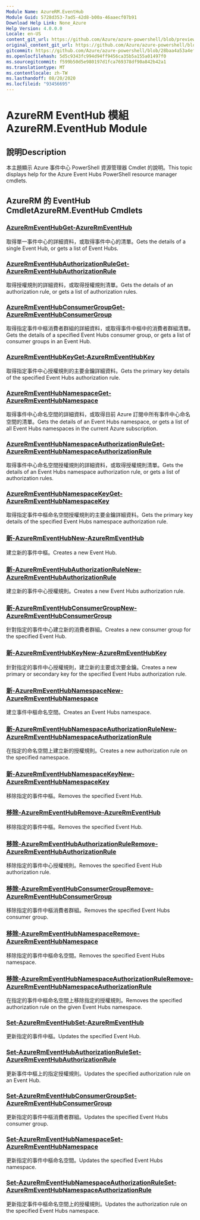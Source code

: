 ```yaml
---
Module Name: AzureRM.EventHub
Module Guid: 5728d353-7ad5-42d8-b00a-46aaecf07b91
Download Help Link: None_Azure
Help Version: 4.0.0.0
Locale: en-US
content_git_url: https://github.com/Azure/azure-powershell/blob/preview/src/ResourceManager/EventHub/Commands.EventHub/help/AzureRM.EventHub.md
original_content_git_url: https://github.com/Azure/azure-powershell/blob/preview/src/ResourceManager/EventHub/Commands.EventHub/help/AzureRM.EventHub.md
gitcommit: https://github.com/Azure/azure-powershell/blob/28baa4a53a4efceb1197c032a8db08e199f0858d
ms.openlocfilehash: 5d5c9343fc994d94ff9456ca35b5a155a01497f0
ms.sourcegitcommit: f599b50d5e980197d1fca769378df90a842b42a1
ms.translationtype: MT
ms.contentlocale: zh-TW
ms.lasthandoff: 08/20/2020
ms.locfileid: "93456695"
---
```

# <span data-ttu-id="3d571-101">AzureRM EventHub 模組</span><span class="sxs-lookup"><span data-stu-id="3d571-101">AzureRM.EventHub Module</span></span>
## <span data-ttu-id="3d571-102">說明</span><span class="sxs-lookup"><span data-stu-id="3d571-102">Description</span></span>
<span data-ttu-id="3d571-103">本主題顯示 Azure 事件中心 PowerShell 資源管理器 Cmdlet 的說明。</span><span class="sxs-lookup"><span data-stu-id="3d571-103">This topic displays help for the Azure Event Hubs PowerShell resource manager cmdlets.</span></span>

## <span data-ttu-id="3d571-104">AzureRM 的 EventHub Cmdlet</span><span class="sxs-lookup"><span data-stu-id="3d571-104">AzureRM.EventHub Cmdlets</span></span>
### [<span data-ttu-id="3d571-105">AzureRmEventHub</span><span class="sxs-lookup"><span data-stu-id="3d571-105">Get-AzureRmEventHub</span></span>](Get-AzureRmEventHub.md)
<span data-ttu-id="3d571-106">取得單一事件中心的詳細資料，或取得事件中心的清單。</span><span class="sxs-lookup"><span data-stu-id="3d571-106">Gets the details of a single Event Hub, or gets a list of Event Hubs.</span></span>

### [<span data-ttu-id="3d571-107">AzureRmEventHubAuthorizationRule</span><span class="sxs-lookup"><span data-stu-id="3d571-107">Get-AzureRmEventHubAuthorizationRule</span></span>](Get-AzureRmEventHubAuthorizationRule.md)
<span data-ttu-id="3d571-108">取得授權規則的詳細資料，或取得授權規則清單。</span><span class="sxs-lookup"><span data-stu-id="3d571-108">Gets the details of an authorization rule, or gets a list of authorization rules.</span></span>

### [<span data-ttu-id="3d571-109">AzureRmEventHubConsumerGroup</span><span class="sxs-lookup"><span data-stu-id="3d571-109">Get-AzureRmEventHubConsumerGroup</span></span>](Get-AzureRmEventHubConsumerGroup.md)
<span data-ttu-id="3d571-110">取得指定事件中樞消費者群組的詳細資料，或取得事件中樞中的消費者群組清單。</span><span class="sxs-lookup"><span data-stu-id="3d571-110">Gets the details of a specified Event Hubs consumer group, or gets a list of consumer groups in an Event Hub.</span></span>

### [<span data-ttu-id="3d571-111">AzureRmEventHubKey</span><span class="sxs-lookup"><span data-stu-id="3d571-111">Get-AzureRmEventHubKey</span></span>](Get-AzureRmEventHubKey.md)
<span data-ttu-id="3d571-112">取得指定事件中心授權規則的主要金鑰詳細資料。</span><span class="sxs-lookup"><span data-stu-id="3d571-112">Gets the primary key details of the specified Event Hubs authorization rule.</span></span>

### [<span data-ttu-id="3d571-113">AzureRmEventHubNamespace</span><span class="sxs-lookup"><span data-stu-id="3d571-113">Get-AzureRmEventHubNamespace</span></span>](Get-AzureRmEventHubNamespace.md)
<span data-ttu-id="3d571-114">取得事件中心命名空間的詳細資料，或取得目前 Azure 訂閱中所有事件中心命名空間的清單。</span><span class="sxs-lookup"><span data-stu-id="3d571-114">Gets the details of an Event Hubs namespace, or gets a list of all Event Hubs namespaces in the current Azure subscription.</span></span>

### [<span data-ttu-id="3d571-115">AzureRmEventHubNamespaceAuthorizationRule</span><span class="sxs-lookup"><span data-stu-id="3d571-115">Get-AzureRmEventHubNamespaceAuthorizationRule</span></span>](Get-AzureRmEventHubNamespaceAuthorizationRule.md)
<span data-ttu-id="3d571-116">取得事件中心命名空間授權規則的詳細資料，或取得授權規則清單。</span><span class="sxs-lookup"><span data-stu-id="3d571-116">Gets the details of an Event Hubs namespace authorization rule, or gets a list of authorization rules.</span></span>

### [<span data-ttu-id="3d571-117">AzureRmEventHubNamespaceKey</span><span class="sxs-lookup"><span data-stu-id="3d571-117">Get-AzureRmEventHubNamespaceKey</span></span>](Get-AzureRmEventHubNamespaceKey.md)
<span data-ttu-id="3d571-118">取得指定事件中樞命名空間授權規則的主要金鑰詳細資料。</span><span class="sxs-lookup"><span data-stu-id="3d571-118">Gets the primary key details of the specified Event Hubs namespace authorization rule.</span></span>

### [<span data-ttu-id="3d571-119">新-AzureRmEventHub</span><span class="sxs-lookup"><span data-stu-id="3d571-119">New-AzureRmEventHub</span></span>](New-AzureRmEventHub.md)
<span data-ttu-id="3d571-120">建立新的事件中樞。</span><span class="sxs-lookup"><span data-stu-id="3d571-120">Creates a new Event Hub.</span></span>

### [<span data-ttu-id="3d571-121">新-AzureRmEventHubAuthorizationRule</span><span class="sxs-lookup"><span data-stu-id="3d571-121">New-AzureRmEventHubAuthorizationRule</span></span>](New-AzureRmEventHubAuthorizationRule.md)
<span data-ttu-id="3d571-122">建立新的事件中心授權規則。</span><span class="sxs-lookup"><span data-stu-id="3d571-122">Creates a new Event Hubs authorization rule.</span></span>

### [<span data-ttu-id="3d571-123">新-AzureRmEventHubConsumerGroup</span><span class="sxs-lookup"><span data-stu-id="3d571-123">New-AzureRmEventHubConsumerGroup</span></span>](New-AzureRmEventHubConsumerGroup.md)
<span data-ttu-id="3d571-124">針對指定的事件中心建立新的消費者群組。</span><span class="sxs-lookup"><span data-stu-id="3d571-124">Creates a new consumer group for the specified Event Hub.</span></span>

### [<span data-ttu-id="3d571-125">新-AzureRmEventHubKey</span><span class="sxs-lookup"><span data-stu-id="3d571-125">New-AzureRmEventHubKey</span></span>](New-AzureRmEventHubKey.md)
<span data-ttu-id="3d571-126">針對指定的事件中心授權規則，建立新的主要或次要金鑰。</span><span class="sxs-lookup"><span data-stu-id="3d571-126">Creates a new primary or secondary key for the specified Event Hubs authorization rule.</span></span>

### [<span data-ttu-id="3d571-127">新-AzureRmEventHubNamespace</span><span class="sxs-lookup"><span data-stu-id="3d571-127">New-AzureRmEventHubNamespace</span></span>](New-AzureRmEventHubNamespace.md)
<span data-ttu-id="3d571-128">建立事件中樞命名空間。</span><span class="sxs-lookup"><span data-stu-id="3d571-128">Creates an Event Hubs namespace.</span></span>

### [<span data-ttu-id="3d571-129">新-AzureRmEventHubNamespaceAuthorizationRule</span><span class="sxs-lookup"><span data-stu-id="3d571-129">New-AzureRmEventHubNamespaceAuthorizationRule</span></span>](New-AzureRmEventHubNamespaceAuthorizationRule.md)
<span data-ttu-id="3d571-130">在指定的命名空間上建立新的授權規則。</span><span class="sxs-lookup"><span data-stu-id="3d571-130">Creates a new authorization rule on the specified namespace.</span></span>

### [<span data-ttu-id="3d571-131">新-AzureRmEventHubNamespaceKey</span><span class="sxs-lookup"><span data-stu-id="3d571-131">New-AzureRmEventHubNamespaceKey</span></span>](New-AzureRmEventHubNamespaceKey.md)
<span data-ttu-id="3d571-132">移除指定的事件中樞。</span><span class="sxs-lookup"><span data-stu-id="3d571-132">Removes the specified Event Hub.</span></span>

### [<span data-ttu-id="3d571-133">移除-AzureRmEventHub</span><span class="sxs-lookup"><span data-stu-id="3d571-133">Remove-AzureRmEventHub</span></span>](Remove-AzureRmEventHub.md)
<span data-ttu-id="3d571-134">移除指定的事件中樞。</span><span class="sxs-lookup"><span data-stu-id="3d571-134">Removes the specified Event Hub.</span></span>

### [<span data-ttu-id="3d571-135">移除-AzureRmEventHubAuthorizationRule</span><span class="sxs-lookup"><span data-stu-id="3d571-135">Remove-AzureRmEventHubAuthorizationRule</span></span>](Remove-AzureRmEventHubAuthorizationRule.md)
<span data-ttu-id="3d571-136">移除指定的事件中心授權規則。</span><span class="sxs-lookup"><span data-stu-id="3d571-136">Removes the specified Event Hub authorization rule.</span></span>

### [<span data-ttu-id="3d571-137">移除-AzureRmEventHubConsumerGroup</span><span class="sxs-lookup"><span data-stu-id="3d571-137">Remove-AzureRmEventHubConsumerGroup</span></span>](Remove-AzureRmEventHubConsumerGroup.md)
<span data-ttu-id="3d571-138">移除指定的事件中樞消費者群組。</span><span class="sxs-lookup"><span data-stu-id="3d571-138">Removes the specified Event Hubs consumer group.</span></span>

### [<span data-ttu-id="3d571-139">移除-AzureRmEventHubNamespace</span><span class="sxs-lookup"><span data-stu-id="3d571-139">Remove-AzureRmEventHubNamespace</span></span>](Remove-AzureRmEventHubNamespace.md)
<span data-ttu-id="3d571-140">移除指定的事件中樞命名空間。</span><span class="sxs-lookup"><span data-stu-id="3d571-140">Removes the specified Event Hubs namespace.</span></span>

### [<span data-ttu-id="3d571-141">移除-AzureRmEventHubNamespaceAuthorizationRule</span><span class="sxs-lookup"><span data-stu-id="3d571-141">Remove-AzureRmEventHubNamespaceAuthorizationRule</span></span>](Remove-AzureRmEventHubNamespaceAuthorizationRule.md)
<span data-ttu-id="3d571-142">在指定的事件中樞命名空間上移除指定的授權規則。</span><span class="sxs-lookup"><span data-stu-id="3d571-142">Removes the specified authorization rule on the given Event Hubs namespace.</span></span>

### [<span data-ttu-id="3d571-143">Set-AzureRmEventHub</span><span class="sxs-lookup"><span data-stu-id="3d571-143">Set-AzureRmEventHub</span></span>](Set-AzureRmEventHub.md)
<span data-ttu-id="3d571-144">更新指定的事件中樞。</span><span class="sxs-lookup"><span data-stu-id="3d571-144">Updates the specified Event Hub.</span></span>

### [<span data-ttu-id="3d571-145">Set-AzureRmEventHubAuthorizationRule</span><span class="sxs-lookup"><span data-stu-id="3d571-145">Set-AzureRmEventHubAuthorizationRule</span></span>](Set-AzureRmEventHubAuthorizationRule.md)
<span data-ttu-id="3d571-146">更新事件中樞上的指定授權規則。</span><span class="sxs-lookup"><span data-stu-id="3d571-146">Updates the specified authorization rule on an Event Hub.</span></span>

### [<span data-ttu-id="3d571-147">Set-AzureRmEventHubConsumerGroup</span><span class="sxs-lookup"><span data-stu-id="3d571-147">Set-AzureRmEventHubConsumerGroup</span></span>](Set-AzureRmEventHubConsumerGroup.md)
<span data-ttu-id="3d571-148">更新指定的事件中樞消費者群組。</span><span class="sxs-lookup"><span data-stu-id="3d571-148">Updates the specified Event Hubs consumer group.</span></span>

### [<span data-ttu-id="3d571-149">Set-AzureRmEventHubNamespace</span><span class="sxs-lookup"><span data-stu-id="3d571-149">Set-AzureRmEventHubNamespace</span></span>](Set-AzureRmEventHubNamespace.md)
<span data-ttu-id="3d571-150">更新指定的事件中樞命名空間。</span><span class="sxs-lookup"><span data-stu-id="3d571-150">Updates the specified Event Hubs namespace.</span></span>

### [<span data-ttu-id="3d571-151">Set-AzureRmEventHubNamespaceAuthorizationRule</span><span class="sxs-lookup"><span data-stu-id="3d571-151">Set-AzureRmEventHubNamespaceAuthorizationRule</span></span>](Set-AzureRmEventHubNamespaceAuthorizationRule.md)
<span data-ttu-id="3d571-152">更新指定事件中樞命名空間上的授權規則。</span><span class="sxs-lookup"><span data-stu-id="3d571-152">Updates the authorization rule on the specified Event Hubs namespace.</span></span>
